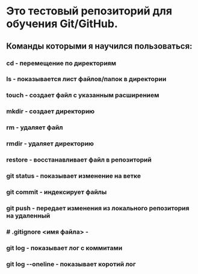# Это тестовый репозиторий для обучения Git/GitHub.
## Команды которыми я научился пользоваться:
### cd - перемещение по директориям
### ls - показывается лист файлов/папок в директории
### touch - создает файл с указанным расширением
### mkdir - создает директорию
### rm - удаляет файл
### rmdir - удаляет директорию
### restore - восстанавливает файл в репозиторий
### git status - показывает изменение на ветке
### git commit - индексирует файлы
### git push - передает изменения из локального репозитория на удаленный
### # .gitignore <имя файла> - 
### git log - показывает лог с коммитами
### git log --oneline - показывает коротий лог
